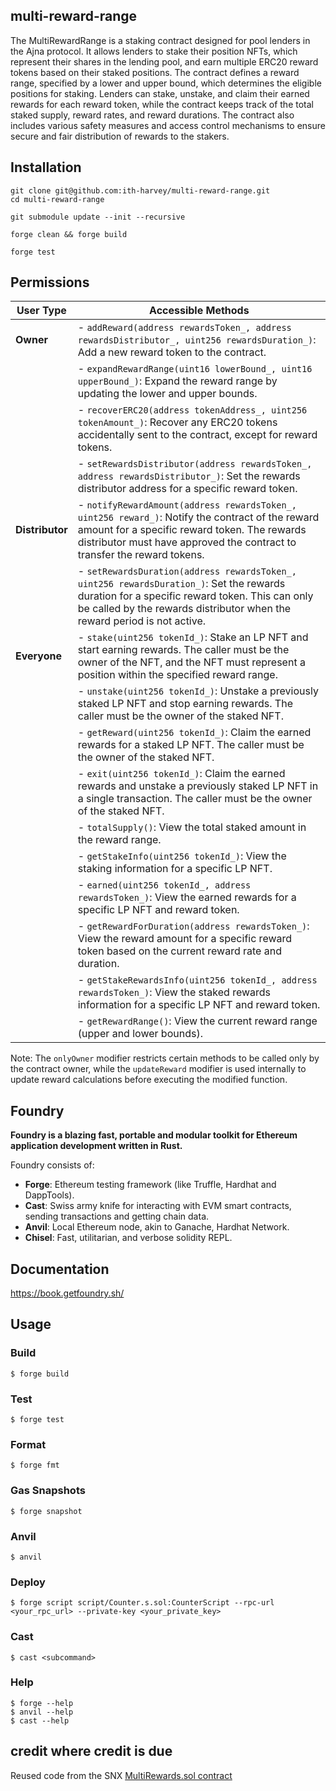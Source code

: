 ## multi-reward-range
The MultiRewardRange is a staking contract designed for pool lenders in the Ajna protocol. It allows lenders to stake their position NFTs, which represent their shares in the lending pool, and earn multiple ERC20 reward tokens based on their staked positions. The contract defines a reward range, specified by a lower and upper bound, which determines the eligible positions for staking. Lenders can stake, unstake, and claim their earned rewards for each reward token, while the contract keeps track of the total staked supply, reward rates, and reward durations. The contract also includes various safety measures and access control mechanisms to ensure secure and fair distribution of rewards to the stakers.

## Installation
```
git clone git@github.com:ith-harvey/multi-reward-range.git
cd multi-reward-range
```
```
git submodule update --init --recursive
```
```
forge clean && forge build
```
```
forge test
```

## Permissions
| User Type    | Accessible Methods                                                                                                                                                    |
|--------------|------------------------------------------------------------------------------------------------------------------------------------------------------------------------------------------------|
| **Owner**        | - `addReward(address rewardsToken_, address rewardsDistributor_, uint256 rewardsDuration_)`: Add a new reward token to the contract.                                                            |
|              | - `expandRewardRange(uint16 lowerBound_, uint16 upperBound_)`: Expand the reward range by updating the lower and upper bounds.                                                                |
|              | - `recoverERC20(address tokenAddress_, uint256 tokenAmount_)`: Recover any ERC20 tokens accidentally sent to the contract, except for reward tokens.                                           |
|              | - `setRewardsDistributor(address rewardsToken_, address rewardsDistributor_)`: Set the rewards distributor address for a specific reward token.                                               |
| **Distributor**  | - `notifyRewardAmount(address rewardsToken_, uint256 reward_)`: Notify the contract of the reward amount for a specific reward token. The rewards distributor must have approved the contract to transfer the reward tokens. |
|              | - `setRewardsDuration(address rewardsToken_, uint256 rewardsDuration_)`: Set the rewards duration for a specific reward token. This can only be called by the rewards distributor when the reward period is not active. |
| **Everyone**     | - `stake(uint256 tokenId_)`: Stake an LP NFT and start earning rewards. The caller must be the owner of the NFT, and the NFT must represent a position within the specified reward range.         |
|              | - `unstake(uint256 tokenId_)`: Unstake a previously staked LP NFT and stop earning rewards. The caller must be the owner of the staked NFT.                                                    |
|              | - `getReward(uint256 tokenId_)`: Claim the earned rewards for a staked LP NFT. The caller must be the owner of the staked NFT.                                                                |
|              | - `exit(uint256 tokenId_)`: Claim the earned rewards and unstake a previously staked LP NFT in a single transaction. The caller must be the owner of the staked NFT.                        |
|              | - `totalSupply()`: View the total staked amount in the reward range.                                                                                                                           |
|              | - `getStakeInfo(uint256 tokenId_)`: View the staking information for a specific LP NFT.                                                                                                        |
|              | - `earned(uint256 tokenId_, address rewardsToken_)`: View the earned rewards for a specific LP NFT and reward token.                                                                          |
|              | - `getRewardForDuration(address rewardsToken_)`: View the reward amount for a specific reward token based on the current reward rate and duration.                                            |
|              | - `getStakeRewardsInfo(uint256 tokenId_, address rewardsToken_)`: View the staked rewards information for a specific LP NFT and reward token.                                                 |
|              | - `getRewardRange()`: View the current reward range (upper and lower bounds).                                                                                                                  |

Note: The `onlyOwner` modifier restricts certain methods to be called only by the contract owner, while the `updateReward` modifier is used internally to update reward calculations before executing the modified function.


## Foundry

**Foundry is a blazing fast, portable and modular toolkit for Ethereum application development written in Rust.**

Foundry consists of:

-   **Forge**: Ethereum testing framework (like Truffle, Hardhat and DappTools).
-   **Cast**: Swiss army knife for interacting with EVM smart contracts, sending transactions and getting chain data.
-   **Anvil**: Local Ethereum node, akin to Ganache, Hardhat Network.
-   **Chisel**: Fast, utilitarian, and verbose solidity REPL.

## Documentation

https://book.getfoundry.sh/

## Usage

### Build

```shell
$ forge build
```

### Test

```shell
$ forge test
```

### Format

```shell
$ forge fmt
```

### Gas Snapshots

```shell
$ forge snapshot
```

### Anvil

```shell
$ anvil
```

### Deploy

```shell
$ forge script script/Counter.s.sol:CounterScript --rpc-url <your_rpc_url> --private-key <your_private_key>
```

### Cast

```shell
$ cast <subcommand>
```

### Help

```shell
$ forge --help
$ anvil --help
$ cast --help
```

## credit where credit is due
Reused code from the SNX [MultiRewards.sol contract](https://github.com/curvefi/multi-rewards/blob/master/contracts/MultiRewards.sol)
